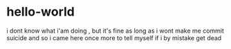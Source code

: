 # hello-world
i dont know what i'am doing , but it's fine as long as i wont make me commit suicide
and so i came here once more to tell myself if i by mistake get dead
